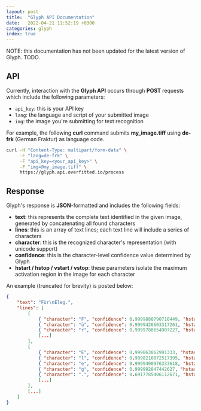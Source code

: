 ```yaml
---
layout: post
title:  "Glyph API Documentation"
date:   2022-04-21 11:52:19 +0300
categories: glyph
index: true
---
```


NOTE: this documentation has not been updated for the latest version of Glyph. TODO.

## API
Currently, interaction with the **Glyph API** occurs through **POST** requests which include the following parameters:
* `api_key`: this is your API key
* `lang`: the language and script of your submitted image
* `img`: the image you're submitting for text recognition

For example, the following **curl** command submits **my_image.tiff** using **de-frk** (German Fraktur) as language code. 
```bash
curl -H "Content-Type: multipart/form-data" \
     -F "lang=de-frk" \
     -F "api_key=<your_api_key>" \
     -F "img=@my_image.tiff" \
     https://glyph.api.overfitted.io/process
```

## Response

Glyph's response is **JSON**-formatted and includes the following fields:
* **text**: this represents the complete text identified in the given image, generated by concatenating all found characters
* **lines**: this is an array of text lines; each text line will include a series of characters
* **character**: this is the recognized character's representation (with unicode support)
* **confidence**: this is the character-level confidence value determined by Glyph
* **hstart / hstop / vstart / vstop**: these parameters isolate the maximum activation region in the image for each character

An example (truncated for brevity) is posted below:
```json
{ 
    "text": "Für\nEleg.", 
    "lines": [
        [
            { "character": "F", "confidence": 0.9999880790710449, "hstart": 9, "hstop": 12, "vstart": 0, "vstop": 37 },
            { "character": "ü", "confidence": 0.9999426603317261, "hstart": 30, "hstop": 33, "vstart": 0, "vstop": 37 },
            { "character": "r", "confidence": 0.9999780654907227, "hstart": 49, "hstop": 52, "vstart": 0, "vstop": 37 },
            [...]
        ],
        [
            { "character": "E", "confidence": 0.999863862991333, "hstart": 6, "hstop": 10, "vstart": 68, "vstop": 109 },
            { "character": "l", "confidence": 0.9998210072517395, "hstart": 30, "hstop": 34, "vstart": 68, "vstop": 109 },
            { "character": "e", "confidence": 0.9999490976333618, "hstart": 40, "hstop": 44, "vstart": 68, "vstop": 109 },
            { "character": "g", "confidence": 0.999992847442627, "hstart": 51, "hstop": 54, "vstart": 68, "vstop": 109 },
            { "character": ".", "confidence": 0.6917785406112671, "hstart": 68, "hstop": 71, "vstart": 68, "vstop": 109 },
            [...]
        ],
        [...]
    ]
}
```
